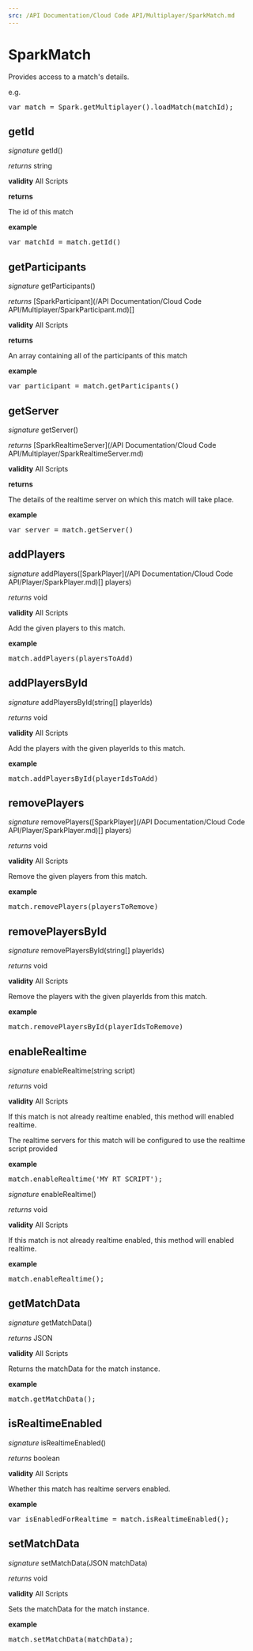 ```yaml
---
src: /API Documentation/Cloud Code API/Multiplayer/SparkMatch.md
---
```


# SparkMatch

Provides access to a match's details.

e.g.

<pre rel="highlighter" code-brush="js" contenteditable="false">var match = Spark.getMultiplayer().loadMatch(matchId);</pre>



## getId

_signature_ getId()</p>

_returns_ string</p>

<b>validity</b> All Scripts

<b>returns</b>

The id of this match

<b>example</b>

<pre rel="highlighter" code-brush="js" contenteditable="false">var matchId = match.getId()</pre>


## getParticipants

_signature_ getParticipants()</p>

_returns_ [SparkParticipant](/API Documentation/Cloud Code API/Multiplayer/SparkParticipant.md)[]</p>

<b>validity</b> All Scripts

<b>returns</b>

An array containing all of the participants of this match

<b>example</b>

<pre rel="highlighter" code-brush="js" contenteditable="false">var participant = match.getParticipants()</pre>


## getServer

_signature_ getServer()</p>

_returns_ [SparkRealtimeServer](/API Documentation/Cloud Code API/Multiplayer/SparkRealtimeServer.md)</p>

<b>validity</b> All Scripts

<b>returns</b>

The details of the realtime server on which this match will take place.

<b>example</b>

<pre rel="highlighter" code-brush="js" contenteditable="false">var server = match.getServer()</pre>


## addPlayers

_signature_ addPlayers([SparkPlayer](/API Documentation/Cloud Code API/Player/SparkPlayer.md)[] players)</p>

_returns_ void</p>

<b>validity</b> All Scripts

Add the given players to this match.

<b>example</b>

<pre rel="highlighter" code-brush="js" contenteditable="false">match.addPlayers(playersToAdd)</pre>


## addPlayersById

_signature_ addPlayersById(string[] playerIds)</p>

_returns_ void</p>

<b>validity</b> All Scripts

Add the players with the given playerIds to this match.

<b>example</b>

<pre rel="highlighter" code-brush="js" contenteditable="false">match.addPlayersById(playerIdsToAdd)</pre>


## removePlayers

_signature_ removePlayers([SparkPlayer](/API Documentation/Cloud Code API/Player/SparkPlayer.md)[] players)</p>

_returns_ void</p>

<b>validity</b> All Scripts

Remove the given players from this match.

<b>example</b>

<pre rel="highlighter" code-brush="js" contenteditable="false">match.removePlayers(playersToRemove)</pre>


## removePlayersById

_signature_ removePlayersById(string[] playerIds)</p>

_returns_ void</p>

<b>validity</b> All Scripts

Remove the players with the given playerIds from this match.

<b>example</b>

<pre rel="highlighter" code-brush="js" contenteditable="false">match.removePlayersById(playerIdsToRemove)</pre>


## enableRealtime

_signature_ enableRealtime(string script)</p>

_returns_ void</p>

<b>validity</b> All Scripts

If this match is not already realtime enabled, this method will enabled realtime.

The realtime servers for this match will be configured to use the realtime script provided

<b>example</b>

<pre rel="highlighter" code-brush="js" contenteditable="false">match.enableRealtime('MY_RT_SCRIPT');</pre>


_signature_ enableRealtime()</p>

_returns_ void</p>

<b>validity</b> All Scripts

If this match is not already realtime enabled, this method will enabled realtime.

<b>example</b>

<pre rel="highlighter" code-brush="js" contenteditable="false">match.enableRealtime();</pre>


## getMatchData

_signature_ getMatchData()</p>

_returns_ JSON</p>

<b>validity</b> All Scripts

Returns the matchData for the match instance.

<b>example</b>

<pre rel="highlighter" code-brush="js" contenteditable="false">match.getMatchData();</pre>


## isRealtimeEnabled

_signature_ isRealtimeEnabled()</p>

_returns_ boolean</p>

<b>validity</b> All Scripts

Whether this match has realtime servers enabled.

<b>example</b>

<pre rel="highlighter" code-brush="js" contenteditable="false">var isEnabledForRealtime = match.isRealtimeEnabled();</pre>


## setMatchData

_signature_ setMatchData(JSON matchData)</p>

_returns_ void</p>

<b>validity</b> All Scripts

Sets the matchData for the match instance.

<b>example</b>

<pre rel="highlighter" code-brush="js" contenteditable="false">match.setMatchData(matchData);</pre>


